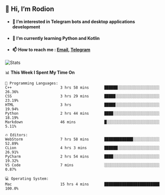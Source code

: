 ## 👋 Hi, I’m Rodion
- #### 👀 I’m interested in Telegram bots and desktop applications development
- #### 🌱 I’m currently learning Python and Kotlin
- #### 📫 How to reach me : [Email](mailto:me@lavn.ml), [Telegram](https://t.me/fast_geek)

![Stats](https://github-readme-stats.vercel.app/api?username=rodion-gudz&show_icons=true&theme=github_dark&hide_border=true&hide=issues&count_private=true&layout=compact)


<!--START_SECTION:waka-->
📊 **This Week I Spent My Time On** 

```text
💬 Programming Languages: 
C++                      3 hrs 58 mins       ██████░░░░░░░░░░░░░░░░░░░   26.36% 
CSS                      3 hrs 29 mins       █████░░░░░░░░░░░░░░░░░░░░   23.19% 
HTML                     3 hrs               █████░░░░░░░░░░░░░░░░░░░░   19.94% 
Python                   2 hrs 44 mins       ████░░░░░░░░░░░░░░░░░░░░░   18.19% 
Markdown                 46 mins             █░░░░░░░░░░░░░░░░░░░░░░░░   5.11%

🔥 Editors: 
WebStorm                 7 hrs 58 mins       █████████████░░░░░░░░░░░░   52.89% 
CLion                    4 hrs 3 mins        ██████░░░░░░░░░░░░░░░░░░░   26.91% 
PyCharm                  2 hrs 54 mins       ████░░░░░░░░░░░░░░░░░░░░░   19.32% 
VS Code                  7 mins              ░░░░░░░░░░░░░░░░░░░░░░░░░   0.87%

💻 Operating System: 
Mac                      15 hrs 4 mins       █████████████████████████   100.0%

```


<!--END_SECTION:waka-->
